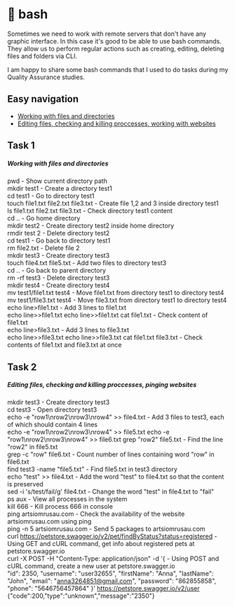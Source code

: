 # 📌 bash

Sometimes we need to work with remote servers that don't have any graphic interface. In this case it's good to be able to use bash commands. They allow us to perform regular actions such as creating, editing, deleting files and folders via CLI. 

I am happy to share some bash commands that I used to do tasks during my Quality Assurance studies. 

## Easy navigation
- [Working with files and directories](#task-1)
- [Editing files, checking and killing proccesses, working with websites](#task-2)

## Task 1

##### Working with files and directories
pwd -                                                              Show current directory path  
mkdir test1 -                                                      Create a directory test1  
cd test1 -                                                         Go to directory test1  
touch file1.txt file2.txt file3.txt -                              Create file 1,2 and 3 inside directory test1  
ls file1.txt  file2.txt  file3.txt -                               Check directory test1 content  
cd .. -                                                            Go home directory   
mkdir test2 -                                                      Create directory test2 inside home directory  
rmdir test 2 -                                                     Delete directory test2   
cd test1 -                                                         Go back to directory test1  
rm file2.txt -                                                     Delete file 2   
mkdir test3 -                                                      Create directory test3  
touch file4.txt file5.txt -                                        Add two files to directory test3  
cd .. -                                                            Go back to parent directory  
rm -rf test3 -                                                     Delete directory test3   
mkdir test4 -                                                      Create directory test4  
mv test1/file1.txt test4 -                                         Move file1.txt from directory test1 to directory test4  
mv test1/file3.txt test4 -                                         Move file3.txt from directory test1 to directory test4  
echo line>file1.txt -                                              Add 3 lines to file1.txt  
echo line>>file1.txt
echo line>>file1.txt
cat file1.txt -                                                    Check content of file1.txt  
echo line>file3.txt -                                              Add 3 lines to file3.txt  
echo line>>file3.txt
echo line>>file3.txt
cat file1.txt file3.txt -                                          Check contents of file1.txt and file3.txt at once  

## Task 2
##### Editing files, checking and killing proccesses, pinging websites

mkdir test3 -                                                      Create directory test3  
cd test3 -                                                         Open directory test3  
echo -e "row1\nrow2\nrow3\nrow4" >> file4.txt -                    Add 3 files to test3, each of which should contain 4 lines  
echo -e "row1\nrow2\nrow3\nrow4" >> file5.txt
echo -e "row1\nrow2\nrow3\nrow4" >> file6.txt
grep "row2" file5.txt -                                            Find the line "row2" in file5.txt  
grep -c "row" file6.txt -                                          Count number of lines containing word "row" in file6.txt  
find test3 -name "file5.txt" -                                     Find file5.txt in test3 directory  
echo "test" >> file4.txt -                                         Add the word "test" to file4.txt so that the content is preserved  
sed -i 's/test/fail/g' file4.txt -                                 Change the word "test" in file4.txt to "fail"  
ps aux -                                                           View all processes in the system  
kill 666 -                                                         Kill process 666 in console  
ping artsiomrusau.com -                                            Check the availability of the website artsiomrusau.com using ping  
ping -n 5 artsiomrusau.com -                                       Send 5 packages to artsiomrusau.com    
curl https://petstore.swagger.io/v2/pet/findByStatus?status=registered - Using GET and cURL command, get info about registered pets at petstore.swagger.io  
curl -X POST -H "Content-Type: application/json" -d '{   -         Using POST and cURL command, create a new user at petstore.swagger.io  
  "id": 2350,
  "username": "user32655",
  "firstName": "Anna",
  "lastName": "John",
  "email": "anna3264851@gmail.com",
  "password": "862855858",
  "phone": "5646756457864"
}' https://petstore.swagger.io/v2/user
{"code":200,"type":"unknown","message":"2350"}



